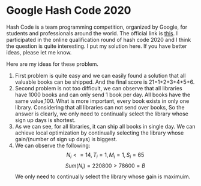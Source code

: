 # Google Hash Code 2020


Hash Code is a team programming competition, organized by Google, for students and professionals around the world. The official link is [this](https://codingcompetitions.withgoogle.com/hashcode). I participated in the online qualification round of hash code 2020 and I think the question is quite interesting. I put my solution here. If you have better ideas, please let me know. 

Here are my ideas for these problem.
1.  First problem is quite easy and we can easily found a solution that all valuable books can be shipped. And the final score is 21=1+2+3+4+5+6.
2.  Second problem is not too difficult, we can observe that all libraries have 1000 books and can only send 1 book per day. All books have the same value,100. What is more important, every book exists in only one library. Considering that all libraries can not send over books, So the answer is clearly, we only need to continually select the library whose sign up days is shortest.
3.  As we can see, for all libraries, it can ship all books in single day. We can achieve local optimization by continually selecting the library whose gain/(number of sign up days) is biggest.
4.  We can observe the following:
    $$ 
    N_i<=14, T_i=1, M_i=1,S_i=65
    $$
    $$
    Sum(N_i)=220800>78600=B
    $$
    We only need to continually select the library whose gain is maximuim.